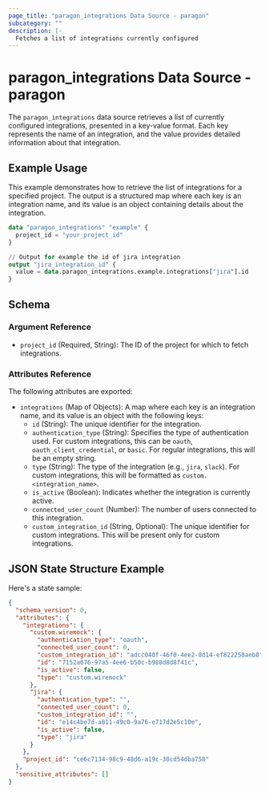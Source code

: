 ```yaml
---
page_title: "paragon_integrations Data Source - paragon"
subcategory: ""
description: |-
  Fetches a list of integrations currently configured
---
```



# paragon_integrations Data Source - paragon

The `paragon_integrations` data source retrieves a list of currently configured integrations, presented in a key-value format. Each key represents the name of an integration, and the value provides detailed information about that integration.

## Example Usage

This example demonstrates how to retrieve the list of integrations for a specified project. The output is a structured map where each key is an integration name, and its value is an object containing details about the integration.

```terraform
data "paragon_integrations" "example" {
  project_id = "your_project_id"
}

// Output for example the id of jira integration
output "jira_integration_id" {
  value = data.paragon_integrations.example.integrations["jira"].id
}
```

## Schema

### Argument Reference

- `project_id` (Required, String): The ID of the project for which to fetch integrations.

### Attributes Reference

The following attributes are exported:

- `integrations` (Map of Objects): A map where each key is an integration name, and its value is an object with the following keys:
  - `id` (String): The unique identifier for the integration.
  - `authentication_type` (String): Specifies the type of authentication used. For custom integrations, this can be `oauth`, `oauth_client_credential`, or `basic`. For regular integrations, this will be an empty string.
  - `type` (String): The type of the integration (e.g., `jira`, `slack`). For custom integrations, this will be formatted as `custom.<integration_name>`.
  - `is_active` (Boolean): Indicates whether the integration is currently active.
  - `connected_user_count` (Number): The number of users connected to this integration.
  - `custom_integration_id` (String, Optional): The unique identifier for custom integrations. This will be present only for custom integrations.

## JSON State Structure Example

Here's a state sample:

```json
{
  "schema_version": 0,
  "attributes": {
    "integrations": {
      "custom.wiremock": {
        "authentication_type": "oauth",
        "connected_user_count": 0,
        "custom_integration_id": "adcc040f-46f0-4ee2-8d14-ef822258aeb8",
        "id": "7152a676-97a5-4ee6-b50c-b988d8d8f41c",
        "is_active": false,
        "type": "custom.wiremock"
      },
      "jira": {
        "authentication_type": "",
        "connected_user_count": 0,
        "custom_integration_id": "",
        "id": "e14c4be7d-a811-49c0-9a76-e717d2e5c10e",
        "is_active": false,
        "type": "jira"
      }
    },
    "project_id": "ce6c7134-98c9-48d6-a19c-30cd54dba758"
  },
  "sensitive_attributes": []
}
```
